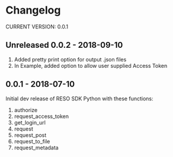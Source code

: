 # Changelog


CURRENT VERSION: 0.0.1

## Unreleased 0.0.2 - 2018-09-10
1) Added pretty print option for output .json files
2) In Example, added option to allow user supplied Access Token

## 0.0.1 - 2018-07-10
Initial dev release of RESO SDK Python with these functions:
1) authorize
2) request_access_token
3) get_login_url
4) request
5) request_post
6) request_to_file
7) request_metadata